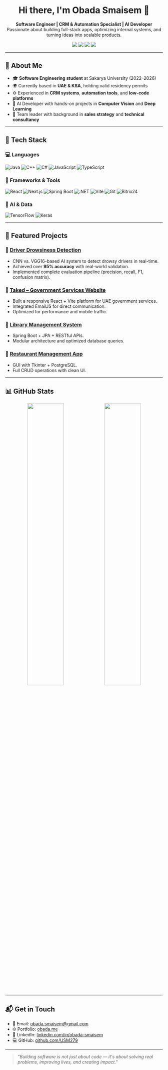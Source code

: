 <h1 align="center">Hi there, I'm Obada Smaisem 👋</h1>

<p align="center">
  <strong>Software Engineer | CRM & Automation Specialist | AI Developer</strong><br/>
  Passionate about building full-stack apps, optimizing internal systems, and turning ideas into scalable products.
</p>

<p align="center">
  <a href="mailto:obada.smaisem@gmail.com"><img src="https://img.shields.io/badge/email-obada.smaisem@gmail.com-red?style=for-the-badge&logo=gmail&logoColor=white"/></a>
  <a href="https://linkedin.com/in/obada-smaisem"><img src="https://img.shields.io/badge/LinkedIn-Obada_Smaisem-blue?style=for-the-badge&logo=linkedin&logoColor=white"/></a>
  <a href="https://github.com/USM279"><img src="https://img.shields.io/badge/GitHub-USM279-black?style=for-the-badge&logo=github"/></a>
  <a href="https://obada.me"><img src="https://img.shields.io/badge/Portfolio-obada.me-orange?style=for-the-badge&logo=google-chrome&logoColor=white"/></a>
</p>

---

## 💼 About Me

- 🎓 **Software Engineering student** at Sakarya University (2022–2026)
- 🌍 Currently based in **UAE & KSA**, holding valid residency permits
- ⚙️ Experienced in **CRM systems**, **automation tools**, and **low-code platforms**
- 🧠 AI Developer with hands-on projects in **Computer Vision** and **Deep Learning**
- 🤝 Team leader with background in **sales strategy** and **technical consultancy**

---

## 🚀 Tech Stack

### 💻 Languages
![Java](https://img.shields.io/badge/Java-ED8B00?style=flat&logo=java&logoColor=white)
![C++](https://img.shields.io/badge/C++-00599C?style=flat&logo=c%2B%2B&logoColor=white)
![C#](https://img.shields.io/badge/C%23-239120?style=flat&logo=c-sharp&logoColor=white)
![JavaScript](https://img.shields.io/badge/JavaScript-F7DF1E?style=flat&logo=javascript&logoColor=black)
![TypeScript](https://img.shields.io/badge/TypeScript-007ACC?style=flat&logo=typescript&logoColor=white)

### 🧱 Frameworks & Tools
![React](https://img.shields.io/badge/React-20232A?style=flat&logo=react)
![Next.js](https://img.shields.io/badge/Next.js-black?style=flat&logo=next.js)
![Spring Boot](https://img.shields.io/badge/Spring_Boot-6DB33F?style=flat&logo=spring-boot&logoColor=white)
![.NET](https://img.shields.io/badge/.NET-512BD4?style=flat&logo=dotnet)
![Vite](https://img.shields.io/badge/Vite-646CFF?style=flat&logo=vite&logoColor=white)
![Git](https://img.shields.io/badge/Git-F05032?style=flat&logo=git&logoColor=white)
![Bitrix24](https://img.shields.io/badge/Bitrix24-0099FF?style=flat&logo=bitrix24&logoColor=white)

### 🧠 AI & Data
![TensorFlow](https://img.shields.io/badge/TensorFlow-FF6F00?style=flat&logo=tensorflow&logoColor=white)
![Keras](https://img.shields.io/badge/Keras-D00000?style=flat&logo=keras&logoColor=white)

---

## 📌 Featured Projects

### 🔹 [Driver Drowsiness Detection](https://github.com/USM279/driver-drowsiness-detection)
- CNN vs. VGG16-based AI system to detect drowsy drivers in real-time.
- Achieved over **95% accuracy** with real-world validation.
- Implemented complete evaluation pipeline (precision, recall, F1, confusion matrix).

### 🔹 [Taked – Government Services Website](https://github.com/USM279/taked_web)
- Built a responsive React + Vite platform for UAE government services.
- Integrated EmailJS for direct communication.
- Optimized for performance and mobile traffic.

### 🔹 [Library Management System](https://github.com/USM279/LibraryManagement)
- Spring Boot + JPA + RESTful APIs.
- Modular architecture and optimized database queries.

### 🔹 [Restaurant Management App](https://github.com/USM279/Restaurant_managment.git)
- GUI with Tkinter + PostgreSQL.
- Full CRUD operations with clean UI.

---

## 📊 GitHub Stats

<p align="center">
  <img src="https://github-readme-stats.vercel.app/api?username=USM279&show_icons=true&theme=react&hide_border=true" width="48%" />
  <img src="https://github-readme-streak-stats.herokuapp.com?user=USM279&theme=react&hide_border=true" width="48%" />
</p>

---

## 📬 Get in Touch

- 📧 Email: [obada.smaisem@gmail.com](mailto:obada.smaisem@gmail.com)  
- 🌐 Portfolio: [obada.me](https://obada.me)  
- 💼 LinkedIn: [linkedin.com/in/obada-smaisem](https://www.linkedin.com/in/obada-smaisem/)  
- 💻 GitHub: [github.com/USM279](https://github.com/USM279)

---

> *"Building software is not just about code — it's about solving real problems, improving lives, and creating impact."*

